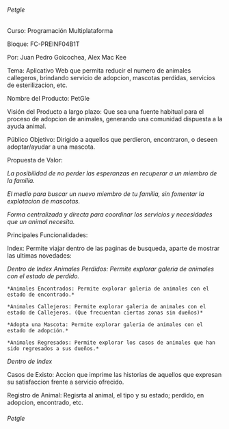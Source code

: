 ###### Petgle

Curso: Programación Multiplataforma

Bloque: FC-PREINF04B1T

Por:
Juan Pedro Goicochea,
Alex Mac Kee

Tema: Aplicativo Web que permita reducir el numero de animales callegeros, brindando servicio de adopcion, mascotas perdidas, servicios de esterilizacion, etc.

Nombre del Producto: PetGle

Visión del Producto a largo plazo: Que sea una fuente habitual para el proceso de adopcion de animales, generando una comunidad dispuesta a la ayuda animal.

Público Objetivo: Dirigido a aquellos que perdieron, encontraron, o deseen adoptar/ayudar a una mascota.

Propuesta de Valor: 

*La posibilidad de no perder las esperanzas en recuperar a un miembro de la familia.*

*El medio para buscar un nuevo miembro de tu familia, sin fomentar la explotacion de mascotas.*

*Forma centralizada y directa para coordinar los servicios y necesidades que un animal necesita.*


Principales Funcionalidades: 

Index: Permite viajar dentro de las paginas de busqueda, aparte de mostrar las ultimas novedades:

   *Dentro de Index*
    *Animales Perdidos: Permite explorar galeria de animales con el estado de perdido.*
    
    *Animales Encontrados: Permite explorar galeria de animales con el estado de encontrado.*
    
    *Animales Callejeros: Permite explorar galeria de animales con el estado de Callejeros. (Que frecuentan ciertas zonas sin dueños)*
    
    *Adopta una Mascota: Permite explorar galeria de animales con el estado de adopción.*
    
    *Animales Regresados: Permite explorar los casos de animales que han sido regresados a sus dueños.*
   *Dentro de Index*
    
Casos de Existo: Accion que imprime las historias de aquellos que expresan su satisfaccion frente a servicio ofrecido.

Registro de Animal: Regisrta al animal, el tipo y su estado; perdido, en adopcion, encontrado, etc. 

###### Petgle
